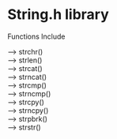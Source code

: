 # String.h library
Functions Include 

--> strchr() <br />
--> strlen() <br />
--> strcat() <br />
--> strncat() <br />
--> strcmp() <br />
--> strncmp() <br />
--> strcpy() <br />
--> strncpy() <br />
--> strpbrk() <br />
--> strstr() <br />
